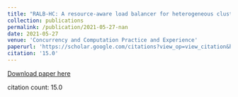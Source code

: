 ```yaml
---
title: "RALB‐HC: A resource‐aware load balancer for heterogeneous cluster"
collection: publications
permalink: /publication/2021-05-27-nan
date: 2021-05-27
venue: 'Concurrency and Computation Practice and Experience'
paperurl: 'https://scholar.google.com/citations?view_op=view_citation&hl=en&user=CCckbEUAAAAJ&citation_for_view=CCckbEUAAAAJ:D03iK_w7-QYC'
citation: '15.0'
---
```

[Download paper here](https://scholar.google.com/citations?view_op=view_citation&hl=en&user=CCckbEUAAAAJ&citation_for_view=CCckbEUAAAAJ:D03iK_w7-QYC)

citation count: 15.0